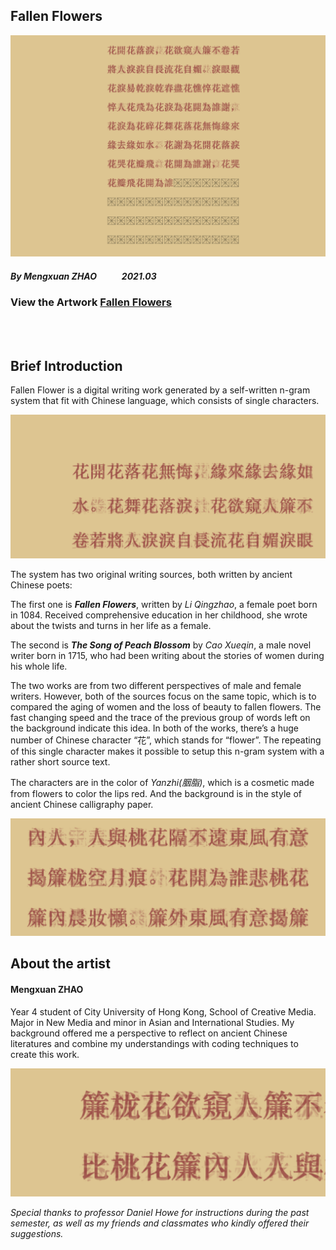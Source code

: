 

## Fallen Flowers

![image](fullscr.png)

##### *By Mengxuan ZHAO* &nbsp;&nbsp;&nbsp;&nbsp;&nbsp;&nbsp;&nbsp;&nbsp;&nbsp;&nbsp; *2021.03*

### View the Artwork [<span style="color: CC9933 ">Fallen Flowers</span>](https://mx-zhao.github.io/fallenflower/)

<br>
<br>

## Brief Introduction

Fallen Flower is a digital writing work generated by a self-written n-gram system that fit with Chinese language, which consists of single characters.

![image](ff01.png)

The system has two original writing sources, both written by ancient Chinese poets:

The first one is ***Fallen Flowers***, written by *Li Qingzhao*, a female poet born in 1084. Received comprehensive education in her childhood, she wrote about the twists and turns in her life as a female.

The second is ***The Song of Peach Blossom*** by *Cao Xueqin*, a male novel writer born in 1715, who had been writing about the stories of women during his whole life.

The two works are from two different perspectives of male and female writers. However, both of the sources focus on the same topic, which is to compared the aging of women and the loss of beauty to fallen flowers. The fast changing speed and the trace of the previous group of words left on the background indicate this idea. In both of the works, there’s a huge number of Chinese character “花”, which stands for “flower”. The repeating of this single character makes it possible to setup this n-gram system with a rather short source text.

The characters are in the color of *Yanzhi(胭脂)*, which is a cosmetic made from flowers to color the lips red. And the background is in the style of ancient Chinese calligraphy paper.

![image](ff05.png)



## About the artist

#### Mengxuan ZHAO
Year 4 student of City University of Hong Kong, School of Creative Media. Major in New Media and minor in Asian and International Studies. My background offered me a perspective to reflect on ancient Chinese literatures and combine my understandings with coding techniques to create this work.


![image](ff02.png)

*Special thanks to professor Daniel Howe for instructions during the past semester, as well as my friends and classmates who kindly offered their suggestions.*



